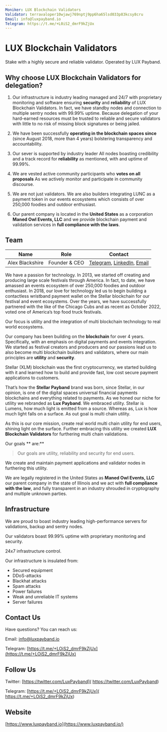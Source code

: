 ```yaml
---
Moniker: LUX Blockchain Validators
Validator: terravaloper10wjawj769nptj9pp6ha65lsd033p83kcsy8cru
Email: info@luxpayband.io
Telegram: https://t.me/+L0iS2_dmrF9kZjUx
---
```


# LUX Blockchain Validators

Stake with a highly secure and reliable validator. Operated by LUX Payband. 

## Why choose LUX Blockchain Validators for delegation?

1. Our infrastructure is industry leading managed and 24/7 with proprietary monitoring and software ensuring **security** and **reliability** of LUX Blockchain Validators. In fact, we have standby nodes and connection to multiple sentry nodes with 99.99% uptime. Because delegation of your hard-earned resources must be trusted to reliable and secure validators with little to no risk of missing block signatures or being jailed.
2. We have been successfully **operating in the blockchain spaces since** (since August 2018, more than 4 years) bolstering transparency and accountability.
3. Our sever is supported by industry leader All nodes boasting credibility and a track record for **reliability** as mentioned, with and uptime of 99.99%. 
4. We are vested active community participants who **votes on all proposals** As we actively monitor and participate in community discourse.
5. We are not just validators. We are also builders integrating LUNC as a payment token in our events ecosystems which consists of over 250,000 foodies and outdoor enthusiast.

6. Our parent company is located in the **United States** as a corporation **Maned Owl Events, LLC** and we provide blockchain payment and validation services in **full compliance with the laws**.

## Team


| Name                 | Role            | Contact         |
| -------------------- | --------------- | --------------- |
| Alex Blackshire | Founder & CEO   | [Telegram](https://t.me/+LOiS2_d), [LinkedIn](https://www.linkedin.com/in/alex-blackshire/), [Email](mailto:alex@luxpayband.io) |

We have a passion for technology. In 2013, we started off creating and producing large scale festivals through America. In fact, to date, we have amassed an events ecosystem of over 250,000 foodies and outdoor enthusiast. In 2018, our love for technology led us to begin building a contactless wristband payment wallet on the Stellar blockchain for our festival and event ecosystems. Over the years, we have successfully partnered with the like of the Chicago Cubs and as recent as October 2022, voted one of America’s top food truck festivals. 

Our focus is utility and the integration of multi blockchain technology to real world ecosystems.

Our company has been building on the **blockchain** for over 4 years. Specifically, with an emphasis on digital payments and events integration. We started as festival creators and producers and our passions lead us to also become multi blockchain builders and validators, where our main principles are **utility** and **security**.

Stellar (XLM) blockchain was the first cryptocurrency, we started building with it and learned how to build and provide fast, low cost secure payment applications to customers.

That’s how the **Stellar Payband** brand was born, since Stellar, in our opinion, is one of the digital spaces universal financial payments blockchains and everything related to payments. As we honed our niche for utility we rebranded as **Lux Payband**. We embraced utility. Stellar is Lumens, how much light is emitted from a source. Whereas as, Lux is how much light falls on a surface. As out goal is multi chain utility. 

As this is our core mission, create real world multi chain utility for end users, shining light on the surface. Further embracing this utility we created **LUX Blockchain Validators** for furthering multi chain validations.     


Our goals ** are:**


> Our goals are utility, reliability and security for end users.

We create and maintain payment applications and validator nodes in furthering this utility. 

We are legally registered in the United States as **Maned Owl Events, LLC** our parent company in the state of Illinois and we act with **full compliance with the law**, and fully transparent in an industry shrouded in cryptography and multiple unknown parties. 

## Infrastructure

We are proud to boast industry leading high-performance servers for validations, backup and sentry nodes.

Our validators boast 99.99% uptime with proprietary monitoring and security.

24x7 infrastructure control.

Our infrastructure is insulated from:

- Secured equipment
- DDoS-attacks
- Blackhat attacks
- Spam attacks
- Power failures
- Weak and unreliable IT systems
- Server failures

## Contact Us

Have questions? You can reach us:

Email: [info@luxpayband.io](mailto:info@luxpayband.io)

Telegram: [https://t.me/+LOiS2_dmrF9kZjUx](https://t.me/+LOiS2_dmrF9kZjUx)

## Follow Us

Twitter: [https://twitter.com/LuxPayband]( https://twitter.com/LuxPayband)

Telegram: [https://t.me/+LOiS2_dmrF9kZjUx]( https://t.me/+LOiS2_dmrF9kZjUx)

## Website

[https://www.luxpayband.io](https://www.luxpayband.io/)
